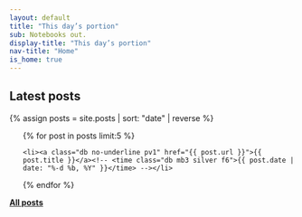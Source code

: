 ```yaml
---
layout: default
title: "This day’s portion"
sub: Notebooks out.
display-title: "This day’s portion"
nav-title: "Home"
is_home: true
---
```


## Latest posts

{% assign posts = site.posts | sort: "date" | reverse %}

<ul class="list mb0 pa0">

{% for post in posts limit:5 %}

    <li><a class="db no-underline pv1" href="{{ post.url }}">{{ post.title }}</a><!-- <time class="db mb3 silver f6">{{ post.date | date: "%-d %b, %Y" }}</time> --></li>

{% endfor %}

</ul>

**[All posts](/posts/)**

